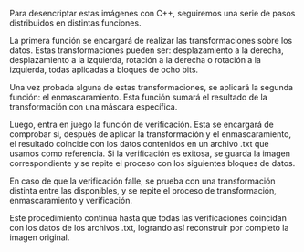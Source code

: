 
Para desencriptar estas imágenes con C++, seguiremos una serie de pasos distribuidos en distintas funciones.

La primera función se encargará de realizar las transformaciones sobre los datos. Estas transformaciones pueden ser: desplazamiento a la derecha, desplazamiento a la izquierda, rotación a la derecha o rotación a la izquierda, todas aplicadas a bloques de ocho bits.

Una vez probada alguna de estas transformaciones, se aplicará la segunda función: el enmascaramiento. Esta función sumará el resultado de la transformación con una máscara específica.

Luego, entra en juego la función de verificación. Esta se encargará de comprobar si, después de aplicar la transformación y el enmascaramiento, el resultado coincide con los datos contenidos en un archivo .txt que usamos como referencia. Si la verificación es exitosa, se guarda la imagen correspondiente y se repite el proceso con los siguientes bloques de datos.

En caso de que la verificación falle, se prueba con una transformación distinta entre las disponibles, y se repite el proceso de transformación, enmascaramiento y verificación.

Este procedimiento continúa hasta que todas las verificaciones coincidan con los datos de los archivos .txt, logrando así reconstruir por completo la imagen original.
